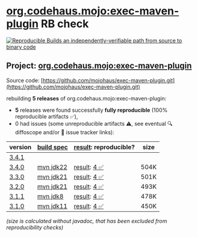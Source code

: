 [org.codehaus.mojo:exec-maven-plugin](https://central.sonatype.com/artifact/org.codehaus.mojo/exec-maven-plugin/versions) RB check
=======

[![Reproducible Builds](https://reproducible-builds.org/images/logos/rb.svg) an independently-verifiable path from source to binary code](https://reproducible-builds.org/)

## Project: [org.codehaus.mojo:exec-maven-plugin](https://central.sonatype.com/artifact/org.codehaus.mojo/exec-maven-plugin/versions)

Source code: [https://github.com/mojohaus/exec-maven-plugin.git](https://github.com/mojohaus/exec-maven-plugin.git)

rebuilding **5 releases** of org.codehaus.mojo:exec-maven-plugin:
- **5** releases were found successfully **fully reproducible** (100% reproducible artifacts :white_check_mark:),
- 0 had issues (some unreproducible artifacts :warning:, see eventual :mag: diffoscope and/or :memo: issue tracker links):

| version | [build spec](/BUILDSPEC.md) | [result](https://reproducible-builds.org/docs/jvm/): reproducible? | size |
| -- | --------- | ------ | -- |
| [3.4.1](https://central.sonatype.com/artifact/org.codehaus.mojo/exec-maven-plugin/3.4.1/pom) | | | |
| [3.4.0](https://central.sonatype.com/artifact/org.codehaus.mojo/exec-maven-plugin/3.4.0/pom) | [mvn jdk22](exec-maven-plugin-3.4.0.buildspec) | [result](exec-maven-plugin-3.4.0.buildinfo): [4 :white_check_mark: ](exec-maven-plugin-3.4.0.buildcompare) | 504K |
| [3.3.0](https://central.sonatype.com/artifact/org.codehaus.mojo/exec-maven-plugin/3.3.0/pom) | [mvn jdk21](exec-maven-plugin-3.3.0.buildspec) | [result](exec-maven-plugin-3.3.0.buildinfo): [4 :white_check_mark: ](exec-maven-plugin-3.3.0.buildcompare) | 501K |
| [3.2.0](https://central.sonatype.com/artifact/org.codehaus.mojo/exec-maven-plugin/3.2.0/pom) | [mvn jdk21](exec-maven-plugin-3.2.0.buildspec) | [result](exec-maven-plugin-3.2.0.buildinfo): [4 :white_check_mark: ](exec-maven-plugin-3.2.0.buildcompare) | 493K |
| [3.1.1](https://central.sonatype.com/artifact/org.codehaus.mojo/exec-maven-plugin/3.1.1/pom) | [mvn jdk8](exec-maven-plugin-3.1.1.buildspec) | [result](exec-maven-plugin-3.1.1.buildinfo): [4 :white_check_mark: ](exec-maven-plugin-3.1.1.buildcompare) | 478K |
| [3.1.0](https://central.sonatype.com/artifact/org.codehaus.mojo/exec-maven-plugin/3.1.0/pom) | [mvn jdk11](exec-maven-plugin-3.1.0.buildspec) | [result](exec-maven-plugin-3.1.0.buildinfo): [4 :white_check_mark: ](exec-maven-plugin-3.1.0.buildcompare) | 450K |

<i>(size is calculated without javadoc, that has been excluded from reproducibility checks)</i>
